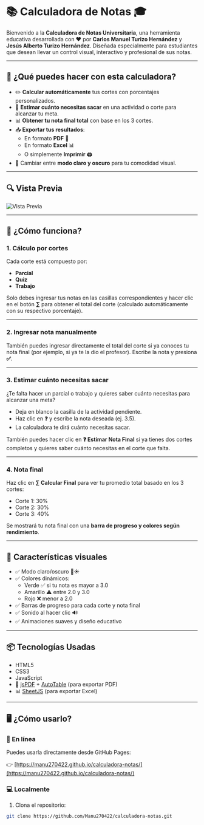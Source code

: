 # 📚 Calculadora de Notas 🎓

Bienvenido a la **Calculadora de Notas Universitaria**, una herramienta educativa desarrollada con ❤️ por **Carlos Manuel Turizo Hernández** y **Jesús Alberto Turizo Hernández**. Diseñada especialmente para estudiantes que desean llevar un control visual, interactivo y profesional de sus notas.  

---

## 🧠 ¿Qué puedes hacer con esta calculadora?

- ✏️ **Calcular automáticamente** tus cortes con porcentajes personalizados.
- 🎯 **Estimar cuánto necesitas sacar** en una actividad o corte para alcanzar tu meta.
- 📊 **Obtener tu nota final total** con base en los 3 cortes.
- 📥 **Exportar tus resultados**:
  - En formato **PDF** 📄
  - En formato **Excel** 📊
  - O simplemente **Imprimir** 🖨️
- 🌙 Cambiar entre **modo claro y oscuro** para tu comodidad visual.

---

## 🔍 Vista Previa

![Vista Previa](https://github.com/Manu270422/calculadora-notas/assets/preview.png)

---

## 🚀 ¿Cómo funciona?

### 1. **Cálculo por cortes**
Cada corte está compuesto por:
- **Parcial**  
- **Quiz**  
- **Trabajo**

Solo debes ingresar tus notas en las casillas correspondientes y hacer clic en el botón **∑** para obtener el total del corte (calculado automáticamente con su respectivo porcentaje).

---

### 2. **Ingresar nota manualmente**
También puedes ingresar directamente el total del corte si ya conoces tu nota final (por ejemplo, si ya te la dio el profesor). Escribe la nota y presiona **✅**.

---

### 3. **Estimar cuánto necesitas sacar**
¿Te falta hacer un parcial o trabajo y quieres saber cuánto necesitas para alcanzar una meta?

- Deja en blanco la casilla de la actividad pendiente.
- Haz clic en **❓** y escribe la nota deseada (ej. 3.5).
- La calculadora te dirá cuánto necesitas sacar.

También puedes hacer clic en **❓ Estimar Nota Final** si ya tienes dos cortes completos y quieres saber cuánto necesitas en el corte que falta.

---

### 4. **Nota final**
Haz clic en **∑ Calcular Final** para ver tu promedio total basado en los 3 cortes:

- Corte 1: 30%  
- Corte 2: 30%  
- Corte 3: 40%  

Se mostrará tu nota final con una **barra de progreso y colores según rendimiento**.

---

## 🎨 Características visuales

- ✅ Modo claro/oscuro 🌙☀️  
- ✅ Colores dinámicos:  
  - Verde ✅ si tu nota es mayor a 3.0  
  - Amarillo ⚠️ entre 2.0 y 3.0  
  - Rojo ❌ menor a 2.0  
- ✅ Barras de progreso para cada corte y nota final  
- ✅ Sonido al hacer clic 🔊  
- ✅ Animaciones suaves y diseño educativo  

---

## 📦 Tecnologías Usadas

- HTML5  
- CSS3  
- JavaScript  
- 📄 [jsPDF](https://github.com/parallax/jsPDF) + [AutoTable](https://github.com/simonbengtsson/jsPDF-AutoTable) (para exportar PDF)
- 📊 [SheetJS](https://sheetjs.com/) (para exportar Excel)

---

## 🖥️ ¿Cómo usarlo?

### 🔗 En línea
Puedes usarla directamente desde GitHub Pages:

👉 [https://manu270422.github.io/calculadora-notas/](https://manu270422.github.io/calculadora-notas/)

### 💻 Localmente
1. Clona el repositorio:
```bash
git clone https://github.com/Manu270422/calculadora-notas.git
